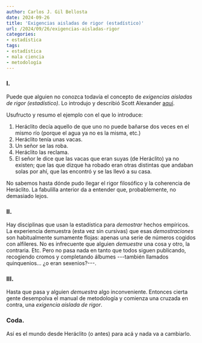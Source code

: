 ```yaml
---
author: Carlos J. Gil Bellosta
date: 2024-09-26
title: 'Exigencias aisladas de rigor (estadístico)'
url: /2024/09/26/exigencias-aisladas-rigor
categories:
- estadística
tags:
- estadística
- mala ciencia
- metodología
---
```


### I.

Puede que alguien no conozca todavía el concepto de _exigencias aisladas de rigor (estadístico)_. Lo introdujo y describió Scott Alexander [aquí](https://slatestarcodex.com/2014/08/14/beware-isolated-demands-for-rigor/).

Usufructo y resumo el ejemplo con el que lo introduce:

1. Heráclito decía aquello de que uno no puede bañarse dos veces en el mismo río (porque el agua ya no es la misma, etc.)
2. Heráclito tenía unas vacas.
3. Un señor se las roba.
4. Heráclito las reclama.
5. El señor le dice que las vacas que eran suyas (de Heráclito) ya no existen; que las que dizque ha robado eran otras distintas que andaban solas por ahí, que las encontró y se las llevó a su casa.

No sabemos hasta dónde pudo llegar el rigor filosófico y la coherencia de Heráclito. La fabulilla anterior da a entender que, probablemente, no demasiado lejos.

### II.

Hay disciplinas que usan la estadística para _demostrar_ hechos empíricos. La experiencia demuestra (esta vez sin cursivas) que esas _demostraciones_ son habitualmente sumamente flojas: apenas una serie de números cogidos con alfileres. No es infrecuente que alguien _demuestre_ una cosa y otro, la contraria. Etc. Pero no pasa nada en tanto que todos siguen publicando, recogiendo cromos y completando álbumes ---también llamados quinquenios... ¿o eran sexenios?---.

### III.

Hasta que pasa y alguien _demuestra_ algo inconveniente. Entonces cierta gente desempolva el manual de metodología y comienza una cruzada en contra, una _exigencia aislada de rigor_.

### Coda.

Así es el mundo desde Heráclito (o antes) para acá y nada va a cambiarlo.
